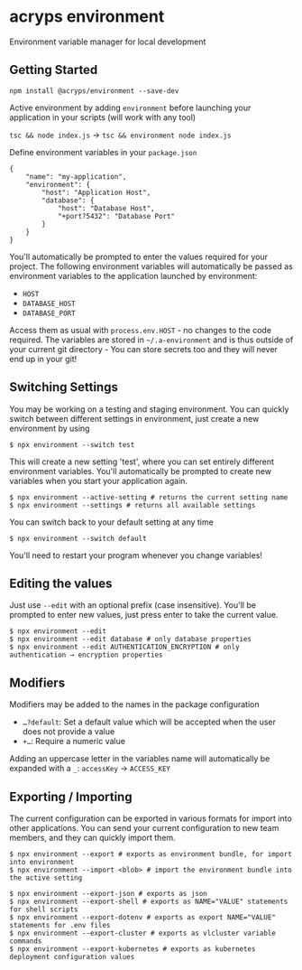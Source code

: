 # acryps environment
Environment variable manager for local development

## Getting Started
`npm install @acryps/environment --save-dev`

Active environment by adding `environment` before launching your application in your scripts (will work with any tool)

`tsc && node index.js` → `tsc && environment node index.js`

Define environment variables in your `package.json`
```
{
	"name": "my-application",
	"environment": {
		"host": "Application Host",
		"database": {
			"host": "Database Host",
			"+port?5432": "Database Port"
		}
	}
}
```

You'll automatically be prompted to enter the values required for your project. 
The following environment variables will automatically be passed as environment variables to the application launched by environment:
- `HOST`
- `DATABASE_HOST`
- `DATABASE_PORT`

Access them as usual with `process.env.HOST` - no changes to the code required.
The variables are stored in `~/.a-environment` and is thus outside of your current git directory - You can store secrets too and they will never end up in your git!

## Switching Settings
You may be working on a testing and staging environment. You can quickly switch between different settings in environment, just create a new environment by using 
```
$ npx environment --switch test
```

This will create a new setting 'test', where you can set entirely different environment variables.
You'll automatically be prompted to create new variables when you start your application again.

```
$ npx environment --active-setting # returns the current setting name
$ npx environment --settings # returns all available settings
```

You can switch back to your default setting at any time
```
$ npx environment --switch default
```

You'll need to restart your program whenever you change variables!

## Editing the values
Just use `--edit` with an optional prefix (case insensitive).
You'll be prompted to enter new values, just press enter to take the current value.

```
$ npx environment --edit
$ npx environment --edit database # only database properties
$ npx environment --edit AUTHENTICATION_ENCRYPTION # only authentication → encryption properties
```

## Modifiers
Modifiers may be added to the names in the package configuration
- `…?default`: Set a default value which will be accepted when the user does not provide a value
- `+…`: Require a numeric value

Adding an uppercase letter in the variables name will automatically be expanded with a `_`: `accessKey` → `ACCESS_KEY`

## Exporting / Importing
The current configuration can be exported in various formats for import into other applications.
You can send your current configuration to new team members, and they can quickly import them.

```
$ npx environment --export # exports as environment bundle, for import into environment
$ npx environment --import <blob> # import the environment bundle into the active setting

$ npx environment --export-json # exports as json
$ npx environment --export-shell # exports as NAME="VALUE" statements for shell scripts
$ npx environment --export-dotenv # exports as export NAME="VALUE" statements for .env files
$ npx environment --export-cluster # exports as vlcluster variable commands
$ npx environment --export-kubernetes # exports as kubernetes deployment configuration values
```